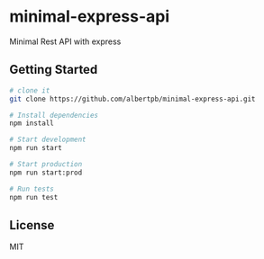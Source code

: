 # minimal-express-api

Minimal Rest API with express

## Getting Started

```sh
# clone it
git clone https://github.com/albertpb/minimal-express-api.git

# Install dependencies
npm install

# Start development
npm run start

# Start production
npm run start:prod

# Run tests
npm run test
```

## License

MIT
